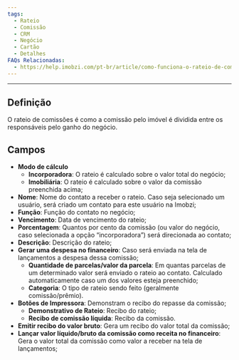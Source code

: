 ```yaml
---
tags:
  - Rateio
  - Comissão
  - CRM
  - Negócio
  - Cartão
  - Detalhes
FAQs Relacionadas:
  - https://help.imobzi.com/pt-br/article/como-funciona-o-rateio-de-comissoes-12a4ioo/
---
```

---
## Definição

O rateio de comissões é como a comissão pelo imóvel é dividida entre os responsáveis pelo ganho do negócio.
## Campos

- **Modo de cálculo**
	- **Incorporadora**: O rateio é calculado sobre o valor total do negócio;
	- **Imobiliária**: O rateio é calculado sobre o valor da comissão preenchida acima;
- **Nome**: Nome do contato a receber o rateio. Caso seja selecionado um usuário, será criado um contato para este usuário na Imobzi;
- **Função**: Função do contato no negócio;
- **Vencimento**: Data de vencimento do rateio;
- **Porcentagem**: Quantos por cento da comissão (ou valor do negócio, caso selecionada a opção “incorporadora”) será direcionada ao contato;
- **Descrição**: Descrição do rateio;
- **Gerar uma despesa no financeiro**: Caso será enviada na tela de lançamentos a despesa dessa comissão;
	- **Quantidade de parcelas/valor da parcela**: Em quantas parcelas de um determinado valor será enviado o rateio ao contato. Calculado automaticamente caso um dos valores esteja preenchido;
	- **Categoria**: O tipo de rateio sendo feito (geralmente comissão/prêmio).
- **Botões de Impressora**: Demonstram o recibo do repasse da comissão;
	- **Demonstrativo de Rateio**: Recibo do rateio;
	- **Recibo de comissão líquida**: Recibo da comissão.
- **Emitir recibo do valor bruto**: Gera um recibo do valor total da comissão;
- **Lançar valor líquido/bruto da comissão como receita no financeiro**: Gera o valor total da comissão como valor a receber na tela de lançamentos;